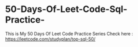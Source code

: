 # 50-Days-Of-Leet-Code-Sql-Practice-
This is My 50 Days Of  Leet Code Practice Series Check here : https://leetcode.com/studyplan/top-sql-50/
